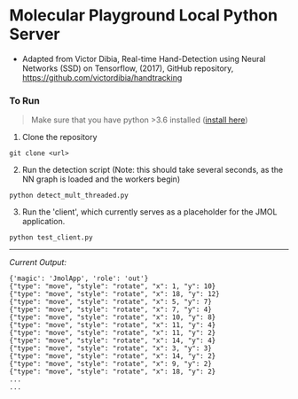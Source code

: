 # Molecular Playground Local Python Server

- Adapted from Victor Dibia, Real-time Hand-Detection using Neural Networks (SSD) on Tensorflow, (2017), GitHub repository, https://github.com/victordibia/handtracking

### To Run

> Make sure that you have python >3.6 installed ([install here](https://www.python.org/downloads/))

1.  Clone the repository

`git clone <url>`

2. Run the detection script (Note: this should take several seconds, as the NN graph is loaded and the workers begin)


`python detect_mult_threaded.py`

3. Run the 'client', which currently serves as a placeholder for the JMOL application.

`python test_client.py`

---

*Current Output:*

```(javascript)
{'magic': 'JmolApp', 'role': 'out'}
{"type": "move", "style": "rotate", "x": 1, "y": 10}
{"type": "move", "style": "rotate", "x": 18, "y": 12}
{"type": "move", "style": "rotate", "x": 5, "y": 7}
{"type": "move", "style": "rotate", "x": 7, "y": 4}
{"type": "move", "style": "rotate", "x": 10, "y": 8}
{"type": "move", "style": "rotate", "x": 11, "y": 4}
{"type": "move", "style": "rotate", "x": 11, "y": 2}
{"type": "move", "style": "rotate", "x": 14, "y": 4}
{"type": "move", "style": "rotate", "x": 3, "y": 3}
{"type": "move", "style": "rotate", "x": 14, "y": 2}
{"type": "move", "style": "rotate", "x": 9, "y": 2}
{"type": "move", "style": "rotate", "x": 18, "y": 2}
...
...
```